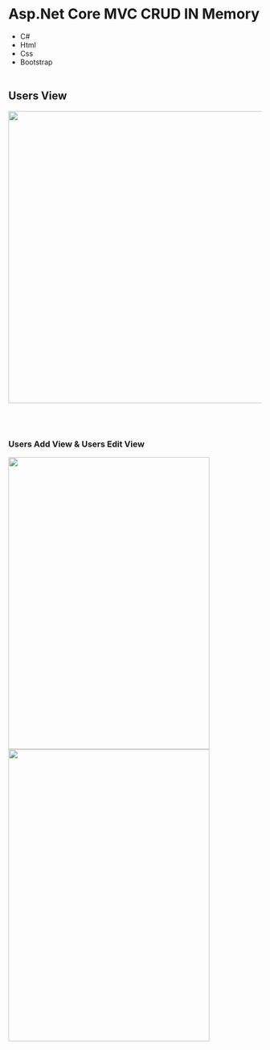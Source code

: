 # Asp.Net Core MVC CRUD IN Memory
* C#
* Html
* Css
* Bootstrap
<br> <br>
## Users View
<a href="https://user-images.githubusercontent.com/92297443/210091102-4e4ad319-50ca-409f-8a17-f4b54fcec7ac.png"><img src="https://user-images.githubusercontent.com/92297443/210091102-4e4ad319-50ca-409f-8a17-f4b54fcec7ac.png"  align="center" height="580px" width="800px" ></a>


<br><br>
### Users Add View & Users Edit View
<a href="https://user-images.githubusercontent.com/92297443/210091373-37ed9cf7-37c6-48fc-a3b7-d1784d601465.png"><img src="https://user-images.githubusercontent.com/92297443/210091373-37ed9cf7-37c6-48fc-a3b7-d1784d601465.png"  align="center" height="580px" width="400px" ></a>
<a href="https://user-images.githubusercontent.com/92297443/210091641-7751fb0d-b21f-47cf-a39a-8e60c8fa55e0.png"><img src="https://user-images.githubusercontent.com/92297443/210091641-7751fb0d-b21f-47cf-a39a-8e60c8fa55e0.png"  align="center" height="580px" width="400px" ></a>
